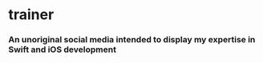 # trainer

### An unoriginal social media intended to display my expertise in Swift and iOS development
